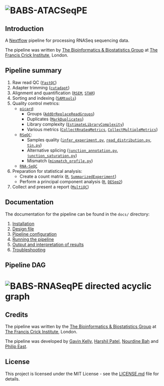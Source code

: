 
# ![BABS-ATACSeqPE][logo]

## Introduction

A [Nextflow][url_nextflow] pipeline for processing RNASeq sequencing data.

The pipeline was written by [The Bioinformatics & Biostatistics Group][url_babs] at [The Francis Crick Institute][url_crick], London.

## Pipeline summary

1. Raw read QC ([`FastQC`](https://www.bioinformatics.babraham.ac.uk/projects/fastqc))
2. Adapter trimming ([`cutadapt`](https://cutadapt.readthedocs.io/en/stable))
3. Alignment and quantification ([`RSEM`](https://github.com/deweylab/RSEM), [`STAR`](https://github.com/alexdobin/STAR))
4. Sorting and indexing ([`SAMtools`](http://www.htslib.org/doc/samtools.html))
5. Quality control metrics:
	* [`picard`](https://broadinstitute.github.io/picard/index.html):
		* Groups ([`AddOrReplaceReadGroups`](https://broadinstitute.github.io/picard/command-line-overview.html#AddOrReplaceReadGroups))
		* Duplicates ([`MarkDuplicates`](https://broadinstitute.github.io/picard/command-line-overview.html#MarkDuplicates))
		* Library complexity ([`EstimateLibraryComplexity`](https://broadinstitute.github.io/picard/command-line-overview.html#EstimateLibraryComplexity))
		* Various metrics ([`CollectRnaSeqMetrics`](https://broadinstitute.github.io/picard/command-line-overview.html#CollectRnaSeqMetrics), [`CollectMultipleMetrics`](https://broadinstitute.github.io/picard/command-line-overview.html#CollectMultipleMetrics))
	* [`RSeQC`](http://rseqc.sourceforge.net):
		* Samples quality ([`infer_experiment.py`](http://rseqc.sourceforge.net/#infer-experiment-py), [`read_distribution.py`](http://rseqc.sourceforge.net/#read-distribution-py), [`tin.py`](http://rseqc.sourceforge.net/#tin-py))
		* Alternative splicing ([`junction_annotation.py`](http://rseqc.sourceforge.net/#junction-annotation-py), [`junction_saturation.py`](http://rseqc.sourceforge.net/#junction-saturation-py))
		* Mismatch ([`mismatch_profile.py`](http://rseqc.sourceforge.net/#mismatch-profile-py))
	* [`RNA-SeQC`](http://archive.broadinstitute.org/cancer/cga/rna-seqc)
6. Preparation for statistical analysis:
	* Create a count matrix ([`R`](https://www.r-project.org), [`SummarizedExperiment`](https://bioconductor.org/packages/release/bioc/html/SummarizedExperiment.html))
	* Perform a principal component analysis ([`R`](https://www.r-project.org), [`DESeq2`](https://bioconductor.org/packages/release/bioc/html/DESeq2.html))
8. Collect and present a report ([`MultiQC`](http://multiqc.info))

## Documentation

The documentation for the pipeline can be found in the `docs/` directory:

1. [Installation](docs/install.md)
2. [Design file](docs/design.md)
3. [Pipeline configuration](docs/config.md)
4. [Running the pipeline](docs/usage.md)
5. [Output and interpretation of results](docs/output.md)
6. [Troubleshooting](docs/troubleshooting.md)

## Pipeline DAG

# ![BABS-RNASeqPE directed acyclic graph][dag]

## Credits

The pipeline was written by the [The Bioinformatics & Biostatistics Group][url_babs] at [The Francis Crick Institute][url_crick], London.

The pipeline was developed by [Gavin Kelly](mailto:gavin.kelly@crick.ac.uk), [Harshil Patel](mailto:harshil.patel@crick.ac.uk), [Nourdine Bah](mailto:nourdine.bah@crick.ac.uk) and [Philip East](mailto:philip.east@crick.ac.uk).

## License

This project is licensed under the MIT License - see the [LICENSE.md](LICENSE.md) file for details.

[url_babs]: https://www.crick.ac.uk/research/science-technology-platforms/bioinformatics-and-biostatistics
[url_fastqc]: https://www.bioinformatics.babraham.ac.uk/projects/fastqc
[url_crick]: https://www.crick.ac.uk
[url_nextflow]: http://www.nextflow.io
[url_nextflow_tuto]: http://www.nextflow.io/docs/latest/getstarted.html#get-started
[url_picard]: https://broadinstitute.github.io/picard/index.html
[url_picard_complexity]: https://broadinstitute.github.io/picard/command-line-overview.html#EstimateLibraryComplexity
[url_picard_duplicate]: https://broadinstitute.github.io/picard/command-line-overview.html#MarkDuplicates
[url_picard_group]: https://broadinstitute.github.io/picard/command-line-overview.html#AddOrReplaceReadGroups
[url_picard_multimetrics]: https://broadinstitute.github.io/picard/command-line-overview.html#CollectMultipleMetrics
[url_picard_rnaseqmetrics]: https://broadinstitute.github.io/picard/command-line-overview.html#CollectRnaSeqMetrics
[url_cutadapt]: https://cutadapt.readthedocs.io/en/stable
[url_star]: https://github.com/alexdobin/STAR
[url_rsem]: https://github.com/deweylab/RSEM
[url_rsem_calculate_expression]: http://deweylab.biostat.wisc.edu/rsem/rsem-calculate-expression.html
[url_r]: https://www.r-project.org
[url_deseq2]: https://bioconductor.org/packages/release/bioc/html/DESeq2.html
[url_summarized_experiment]: https://bioconductor.org/packages/release/bioc/html/SummarizedExperiment.html
[url_samtools]: http://www.htslib.org/doc/samtools.html
[url_fastq_screen]: https://www.bioinformatics.babraham.ac.uk/projects/fastq_screen
[url_rseqc]: http://rseqc.sourceforge.net
[url_rseqc_infer_experiment]: http://rseqc.sourceforge.net/#infer-experiment-py
[url_rseqc_junction_annotation]: http://rseqc.sourceforge.net/#junction-annotation-py
[url_rseqc_junction_saturation]: http://rseqc.sourceforge.net/#junction-saturation-py
[url_rseqc_mismatch_profile]: http://rseqc.sourceforge.net/#mismatch-profile-py
[url_rseqc_read_distribution]: http://rseqc.sourceforge.net/#read-distribution-py
[url_rseqc_tin]: http://rseqc.sourceforge.net/#tin-py
[url_rnaseqc]: http://archive.broadinstitute.org/cancer/cga/rna-seqc
[url_multiqc]: http://multiqc.info

[logo]: https://raw.githubusercontent.com/crickbabs/BABS-RNASeq/master/docs/images/BABS-RNASeq_logo.png
[dag]: https://raw.githubusercontent.com/crickbabs/BABS-RNASeq/master/docs/images/dag/dag.png

